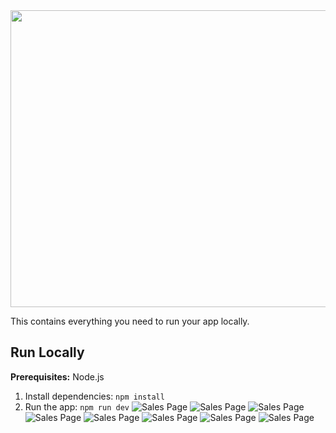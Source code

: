 <div align="center">
<img width="1200" height="475" alt="GHBanner" src="https://github.com/user-attachments/assets/0aa67016-6eaf-458a-adb2-6e31a0763ed6" />
</div>

This contains everything you need to run your app locally.

## Run Locally

**Prerequisites:**  Node.js


1. Install dependencies:
   `npm install`
3. Run the app:
   `npm run dev`
![Sales Page](https://github.com/user-attachments/assets/cbfc6380-6798-4ee4-aad0-11c58b8109e6)
![Sales Page](https://github.com/user-attachments/assets/2d374ddb-0fe4-4bc1-8d1c-a64a93697e17)
![Sales Page](https://github.com/user-attachments/assets/a8416161-62e5-43ef-b88c-c69ec08211e5)
![Sales Page](https://github.com/user-attachments/assets/3a57063a-cc64-496b-81f9-185e6f85af3b)
![Sales Page](https://github.com/user-attachments/assets/078b13b2-77d5-4aeb-85d6-56083ffc519e)
![Sales Page](https://github.com/user-attachments/assets/0dc64051-b513-4fe1-9949-bb9660720d84)
![Sales Page](https://github.com/user-attachments/assets/54acb584-8356-4d6c-a58f-20ed61d0865d)
![Sales Page](https://github.com/user-attachments/assets/c2382b77-b0bc-49de-957f-d0739dd5a482)

